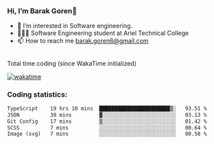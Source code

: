 ###  Hi, I’m Barak Goren👋
- 👀 I’m interested in Software engineering.
- 👨🏼‍🎓 Software Engineering student at Ariel Technical College
- 📫 How to reach me barak.goren6@gmail.com
##
Total time coding (since WakaTime initialized)

[![wakatime](https://wakatime.com/badge/user/5cc5ec80-a806-4ca2-a704-db29274e48cd.svg)](https://wakatime.com/@5cc5ec80-a806-4ca2-a704-db29274e48cd)

   
### Coding statistics:

<!--START_SECTION:waka-->

```txt
TypeScript    19 hrs 10 mins  ███████████████████████▒░   93.51 %
JSON          38 mins         ▓░░░░░░░░░░░░░░░░░░░░░░░░   03.13 %
Git Config    17 mins         ▒░░░░░░░░░░░░░░░░░░░░░░░░   01.42 %
SCSS          7 mins          ░░░░░░░░░░░░░░░░░░░░░░░░░   00.64 %
Image (svg)   7 mins          ░░░░░░░░░░░░░░░░░░░░░░░░░   00.58 %
```

<!--END_SECTION:waka-->

<!---
barakgoren/barakgoren is a ✨ special ✨ repository because its `README.md` (this file) appears on your GitHub profile.
You can click the Preview link to take a look at your changes.
--->
